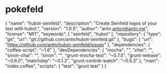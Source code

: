 # pokefeld
{
  "name": "hubot-seinfeld",
  "description": "Create Seinfeld logos of your text with hubot.",
  "version": "1.0.5",
  "author": "antn <anton@antn.me>",
  "license": "MIT",
  "keywords": [
    "seinfeld",
    "hubot"
  ],
  "repository": {
    "type": "git",
    "url": "git://github.com/antn/hubot-seinfeld.git"
  },
  "bugs": {
    "url": "https://github.com/antn/hubot-seinfeld/issues"
  },
  "dependencies": {
    "coffee-script": "~1.6"
  },
  "devDependencies": {
    "mocha": "*",
    "chai": "*",
    "sinon-chai": "*",
    "sinon": "*",
    "grunt-mocha-test": "~0.7.0",
    "grunt-release": "~0.6.0",
    "matchdep": "~0.1.2",
    "grunt-contrib-watch": "~0.5.3"
  },
  "main": "index.coffee",
  "scripts": {
    "test": "grunt test"
  }
}
